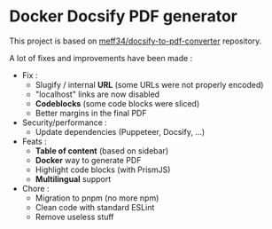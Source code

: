 # Docker Docsify PDF generator

This project is based on [meff34/docsify-to-pdf-converter](https://github.com/meff34/docsify-to-pdf-converter/) repository.

A lot of fixes and improvements have been made :

- Fix : 
  - Slugify / internal **URL** (some URLs were not properly encoded)
  - "localhost" links are now disabled
  - **Codeblocks** (some code blocks were sliced)
  - Better margins in the final PDF
- Security/performance : 
  - Update dependencies (Puppeteer, Docsify, ...)
- Feats :
  - **Table of content** (based on sidebar)
  - **Docker** way to generate PDF
  - Highlight code blocks (with PrismJS)
  - **Multilingual** support
- Chore : 
  - Migration to pnpm (no more npm)
  - Clean code with standard ESLint
  - Remove useless stuff
